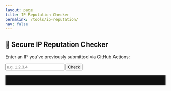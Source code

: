 ```yaml
---
layout: page
title: IP Reputation Checker
permalink: /tools/ip-reputation/
nav: false
---
```


## 🔐 Secure IP Reputation Checker

Enter an IP you've previously submitted via GitHub Actions:

<input type="text" id="ipInput" placeholder="e.g. 1.2.3.4" />
<button onclick="lookupIP()">Check</button>

<pre id="ipResult" style="margin-top: 1rem; background: #111; color: #0f0; padding: 1rem;"></pre>

<script src="/assets/js/ip-cache-reader.js"></script>
